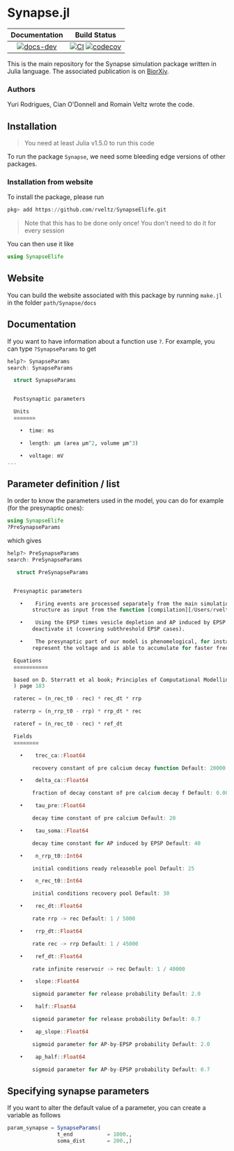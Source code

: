 # Synapse.jl

| **Documentation** | **Build Status** | 
|:-----------------:|:----------------:|
| [![docs-dev][docs-dev-img]][docs-dev-url] |  [![CI](https://github.com/rveltz/SynapseElife/actions/workflows/ci.yml/badge.svg)](https://github.com/rveltz/SynapseElife/actions/workflows/ci.yml) [![codecov](https://codecov.io/gh/rveltz/SynapseElife/branch/main/graph/badge.svg?token=SQPQFOGJWT)](https://codecov.io/gh/rveltz/SynapseElife)


This is the main repository for the Synapse simulation package written in Julia language. The associated publication is on [BiorXiv](https://www.biorxiv.org/content/10.1101/2021.03.30.437703v1).

[docs-dev-img]: https://img.shields.io/badge/docs-dev-purple.svg
[docs-dev-url]: https://rveltz.github.io/SynapseElife/dev/

### Authors

Yuri Rodrigues, Cian O'Donnell and Romain Veltz wrote the code.

## Installation

> You need at least Julia v1.5.0 to run this code

To run the package `Synapse`, we need some bleeding edge versions of other packages.

### Installation from website

To install the package, please run

```julia
pkg> add https://github.com/rveltz/SynapseElife.git
```

> Note that this has to be done only once! You don't need to do it for every session


You can then use it like

```julia
using SynapseElife
```

## Website

You can build the website associated with this package by running `make.jl` in the folder `path/Synapse/docs`


## Documentation

If you want to have information about a function use `?`. For example, you can type `?SynapseParams` to get

```julia
help?> SynapseParams
search: SynapseParams

  struct SynapseParams


  Postsynaptic parameters

  Units
  ≡≡≡≡≡≡≡

    •  time: ms

    •  length: µm (area µm^2, volume µm^3)

    •  voltage: mV
...
```

## Parameter definition / list

In order to know the parameters used in the model, you can do for example (for the presynaptic ones):

```julia
using SynapseElife
?PreSynapseParams
```

which gives

```julia
help?> PreSynapseParams
search: PreSynapseParams

   struct PreSynapseParams


  Presynaptic parameters

    •    Firing events are processed separately from the main simulation (at /Users/rveltz/only_stp.jl) it takes the firing
        structure as input from the function [compilation][/Users/rveltz/utils_data.jl:672].

    •    Using the EPSP times vesicle depletion and AP induced by EPSP is estimated, however one can use a tag in order to
        deactivate it (covering subthreshold EPSP cases).

    •    The presynaptic part of our model is phenomelogical, for instance, soma variable was made to have intended to
        represent the voltage and is able to accumulate for faster frequencies but has an abstract unit.

  Equations
  ≡≡≡≡≡≡≡≡≡≡≡

  based on D. Sterratt et al book; Principles of Computational Modelling in Neuroscience (https://www.compneuroprinciples.org/
  ) page 183

  raterec = (n_rec_t0 - rec) * rec_dt * rrp

  raterrp = (n_rrp_t0 - rrp) * rrp_dt * rec

  rateref = (n_rec_t0 - rec) * ref_dt

  Fields
  ≡≡≡≡≡≡≡≡

    •    trec_ca::Float64

        recovery constant of pre calcium decay function Default: 20000

    •    delta_ca::Float64

        fraction of decay constant of pre calcium decay f Default: 0.0004

    •    tau_pre::Float64

        decay time constant of pre calcium Default: 20

    •    tau_soma::Float64

        decay time constant for AP induced by EPSP Default: 40

    •    n_rrp_t0::Int64

        initial conditions ready releaseble pool Default: 25

    •    n_rec_t0::Int64

        initial conditions recovery pool Default: 30

    •    rec_dt::Float64

        rate rrp -> rec Default: 1 / 5000

    •    rrp_dt::Float64

        rate rec -> rrp Default: 1 / 45000

    •    ref_dt::Float64

        rate infinite reservoir -> rec Default: 1 / 40000

    •    slope::Float64

        sigmoid parameter for release probability Default: 2.0

    •    half::Float64

        sigmoid parameter for release probability Default: 0.7

    •    ap_slope::Float64

        sigmoid parameter for AP-by-EPSP probability Default: 2.0

    •    ap_half::Float64

        sigmoid parameter for AP-by-EPSP probability Default: 0.7
```

## Specifying synapse parameters

If you want to alter the default value of a parameter, you can create a variable as follows

```julia
param_synapse = SynapseParams(
				t_end           = 1000.,
				soma_dist 		= 200.,)
```

